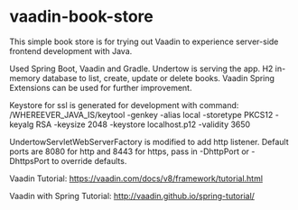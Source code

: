 # vaadin-book-store
This simple book store is for trying out Vaadin to experience server-side frontend development with Java.

Used Spring Boot, Vaadin and Gradle. Undertow is serving the app. H2 in-memory database to list, create, update or delete books. Vaadin Spring Extensions can be used for further improvement.

Keystore for ssl is generated for development with command:
/WHEREEVER_JAVA_IS/keytool -genkey -alias local -storetype PKCS12 -keyalg RSA -keysize 2048 -keystore localhost.p12 -validity 3650

UndertowServletWebServerFactory is modified to add http listener. Default ports are 8080 for http and 8443 for https, pass in -DhttpPort or -DhttpsPort to override defaults.

Vaadin Tutorial: https://vaadin.com/docs/v8/framework/tutorial.html

Vaadin with Spring Tutorial: http://vaadin.github.io/spring-tutorial/
